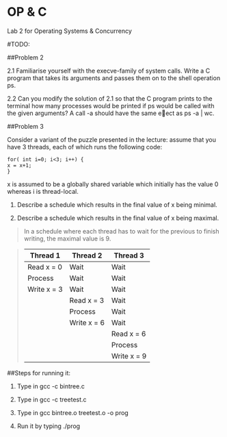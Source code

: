 # OP & C
Lab 2 for Operating Systems &amp; Concurrency 

#TODO:


##Problem 2

2.1 Familiarise yourself with the execve-family of system calls. Write a C program that
takes its arguments and passes them on to the shell operation ps.

2.2 Can you modify the solution of 2.1 so that the C program prints to the terminal how
many processes would be printed if ps would be called with the given arguments? A
call <your executable> -a should have the same eect as ps -a | wc.

##Problem 3

Consider a variant of the puzzle presented in the lecture: assume that you have 3
threads, each of which runs the following code:
```
for( int i=0; i<3; i++) {
x = x+1;
}
``` 
x is assumed to be a globally shared variable which initially has the value 0 whereas i
is thread-local.

1. Describe a schedule which results in the final value of x being minimal.

2. Describe a schedule which results in the final value of x being maximal.

>In a schedule where each thread has to wait for the previous to finish writing, the maximal value is 9.

> | Thread 1    | Thread 2    | Thread 3    |
> |-------------|-------------|-------------|
> | Read x = 0  | Wait        | Wait        |
> | Process     | Wait        | Wait        |
> | Write x = 3 | Wait        | Wait        |
> |             | Read x = 3  | Wait        |
> |             | Process     | Wait        |
> |             | Write x = 6 | Wait        |
> |             |             | Read x = 6  |
> |             |             | Process     | 
> |             |             | Write x = 9 |

##Steps for running it:

1. Type in gcc -c bintree.c
 
2. Type in gcc -c treetest.c 

3. Type in gcc bintree.o treetest.o -o prog

4. Run it by typing ./prog
